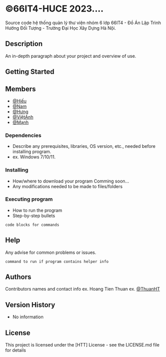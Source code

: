 # ©66IT4-HUCE 2023....
Source code hệ thống quản lý thư viện nhóm 6 lớp 66IT4 - Đồ Án Lập Trình Hướng Đối Tượng - Trường Đại Học Xây Dựng Hà Nội.
## Description
An in-depth paragraph about your project and overview of use.
## Getting Started
## Members

* [@Hiếu](https://www.facebook.com/profile.php?id=100018980305945)
* [@Nam](https://www.facebook.com/vu.nam.7315720)
* [@Hưng](https://www.facebook.com/profile.php?id=100035778735665)
* [@ViệtAnh](facebook.com/em.nguyenviet.9)
* [@Mạnh](https://www.facebook.com/profile.php?id=100029052751004)
### Dependencies

* Describe any prerequisites, libraries, OS version, etc., needed before installing program.
* ex. Windows 7/10/11.

### Installing

* How/where to download your program
 Comming soon...
* Any modifications needed to be made to files/folders

### Executing program

* How to run the program
* Step-by-step bullets
```
code blocks for commands
```

## Help

Any advise for common problems or issues.
```
command to run if program contains helper info
```

## Authors

Contributors names and contact info
ex. Hoang Tien Thuan
ex. [@ThuanHT](https://www.facebook.com/htt268)

## Version History

* No information

## License

This project is licensed under the [HTT] License - see the LICENSE.md file for details



